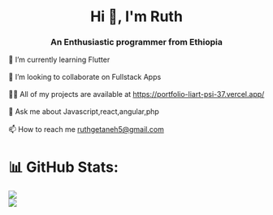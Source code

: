 <h1 align="center">Hi 👋, I'm Ruth</h1>
<h3 align="center">An Enthusiastic programmer from Ethiopia</h3>

🌱 I’m currently learning Flutter<br><br>👯 I’m looking to collaborate on Fullstack Apps<br><br>👨‍💻 All of my projects are available at https://portfolio-liart-psi-37.vercel.app/<br><br>💬 Ask me about Javascript,react,angular,php<br><br>📫 How to reach me ruthgetaneh5@gmail.com



# 📊 GitHub Stats:
![](https://github-readme-streak-stats.herokuapp.com/?user=dot-ruth&theme=dark&hide_border=false)<br/>
![](https://github-readme-stats.vercel.app/api/top-langs/?username=dot-ruth&theme=dark&hide_border=false&include_all_commits=true&count_private=true&layout=compact)



<!-- Proudly created with GPRM ( https://gprm.itsvg.in ) -->

